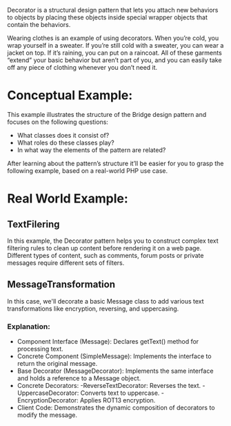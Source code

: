 Decorator is a structural design pattern that lets you attach new behaviors to objects by placing these objects inside special wrapper objects that contain the behaviors.

Wearing clothes is an example of using decorators. When you’re cold, you wrap yourself in a sweater. If you’re still cold with a sweater, you can wear a jacket on top. If it’s raining, you can put on a raincoat. All of these garments “extend” your basic behavior but aren’t part of you, and you can easily take off any piece of clothing whenever you don’t need it.

# Conceptual Example:
This example illustrates the structure of the Bridge design pattern and focuses on the following questions:
* What classes does it consist of?
* What roles do these classes play?
* In what way the elements of the pattern are related?

After learning about the pattern’s structure it’ll be easier for you to grasp the following example, based on a real-world PHP use case.

# Real World Example:
## TextFilering
In this example, the Decorator pattern helps you to construct complex text filtering rules to clean up content before rendering it on a web page. Different types of content, such as comments, forum posts or private messages require different sets of filters.

## MessageTransformation
In this case, we'll decorate a basic Message class to add various text transformations like encryption, reversing, and uppercasing.

### Explanation:
* Component Interface (Message): Declares getText() method for processing text.
* Concrete Component (SimpleMessage): Implements the interface to return the original message.
* Base Decorator (MessageDecorator):
Implements the same interface and holds a reference to a Message object.
* Concrete Decorators:
-ReverseTextDecorator: Reverses the text.
-UppercaseDecorator: Converts text to uppercase.
-EncryptionDecorator: Applies ROT13 encryption.
* Client Code: 
Demonstrates the dynamic composition of decorators to modify the message.
